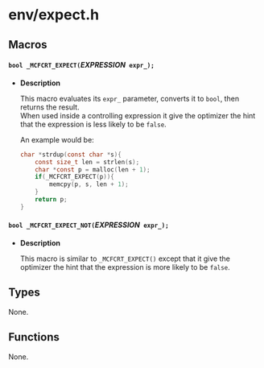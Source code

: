 # env/expect.h

## Macros

#### `bool _MCFCRT_EXPECT(`_EXPRESSION_` expr_);`

* **Description**

    This macro evaluates its `expr_` parameter, converts it to `bool`, then returns the result.  
    When used inside a controlling expression it give the optimizer the hint that the expression is less likely to be `false`.

    An example would be:

    ```c
    char *strdup(const char *s){
        const size_t len = strlen(s);
        char *const p = malloc(len + 1);
        if(_MCFCRT_EXPECT(p)){
            memcpy(p, s, len + 1);
        }
        return p;
    }
    ```

#### `bool _MCFCRT_EXPECT_NOT(`_EXPRESSION_` expr_);`

* **Description**

    This macro is similar to `_MCFCRT_EXPECT()` except that it give the optimizer the hint that the expression is more likely to be `false`.

## Types

None.

## Functions

None.

